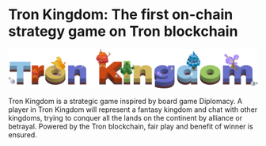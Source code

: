 # Tron Kingdom: The first on-chain strategy game on Tron blockchain

![Tron Kingdom](loading.png "Tron Kingdom")

Tron Kingdom is a strategic game inspired by board game Diplomacy. A player in Tron Kingdom will represent a fantasy kingdom and chat with other kingdoms, trying to conquer all the lands on the continent by alliance or betrayal. Powered by the Tron blockchain, fair play and benefit of winner is ensured.

